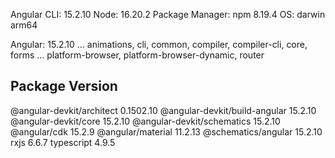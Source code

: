 Angular CLI: 15.2.10
Node: 16.20.2
Package Manager: npm 8.19.4
OS: darwin arm64

Angular: 15.2.10
... animations, cli, common, compiler, compiler-cli, core, forms
... platform-browser, platform-browser-dynamic, router

Package                         Version
---------------------------------------------------------
@angular-devkit/architect       0.1502.10
@angular-devkit/build-angular   15.2.10
@angular-devkit/core            15.2.10
@angular-devkit/schematics      15.2.10
@angular/cdk                    15.2.9
@angular/material               11.2.13
@schematics/angular             15.2.10
rxjs                            6.6.7
typescript                      4.9.5
